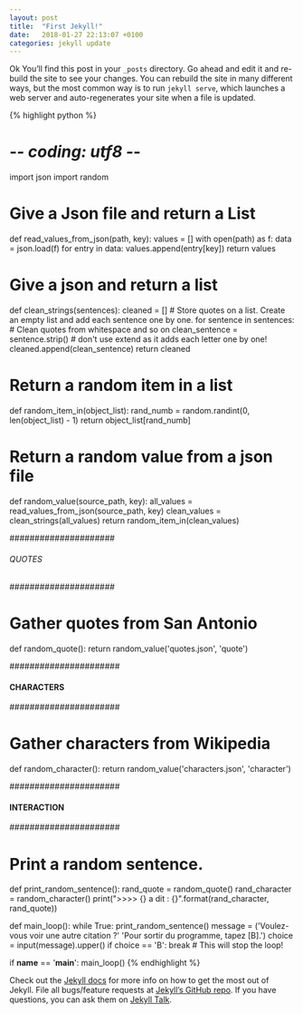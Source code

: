 ```yaml
---
layout: post
title:  "First Jekyll!"
date:   2018-01-27 22:13:07 +0100
categories: jekyll update
---
```

Ok You’ll find this post in your `_posts` directory. Go ahead and edit it and re-build the site to see your changes. You can rebuild the site in many different ways, but the most common way is to run `jekyll serve`, which launches a web server and auto-regenerates your site when a file is updated.


{% highlight python %}
# -*- coding: utf8 -*-
import json
import random

# Give a Json file and return a List
def read_values_from_json(path, key):
    values = []
    with open(path) as f:
        data = json.load(f)
        for entry in data:
            values.append(entry[key])
        return values

# Give a json and return a list
def clean_strings(sentences):
    cleaned = []
    # Store quotes on a list. Create an empty list and add each sentence one by one.
    for sentence in sentences:
        # Clean quotes from whitespace and so on
        clean_sentence = sentence.strip()
        # don't use extend as it adds each letter one by one!
        cleaned.append(clean_sentence)
    return cleaned

# Return a random item in a list
def random_item_in(object_list):
    rand_numb = random.randint(0, len(object_list) - 1)
    return object_list[rand_numb]

# Return a random value from a json file
def random_value(source_path, key):
    all_values = read_values_from_json(source_path, key)
    clean_values = clean_strings(all_values)
    return random_item_in(clean_values)


#####################
###### QUOTES #######
#####################

# Gather quotes from San Antonio

def random_quote():
    return random_value('quotes.json', 'quote')

######################
#### CHARACTERS ######
######################

# Gather characters from Wikipedia

def random_character():
    return random_value('characters.json', 'character')


######################
#### INTERACTION ######
######################

# Print a random sentence.

def print_random_sentence():
    rand_quote = random_quote()
    rand_character = random_character()
    print(">>>> {} a dit : {}".format(rand_character, rand_quote))

def main_loop():
    while True:
        print_random_sentence()
        message = ('Voulez-vous voir une autre citation ?'
                   'Pour sortir du programme, tapez [B].')
        choice = input(message).upper()
        if choice == 'B':
            break
            # This will stop the loop!

if __name__ == '__main__':
    main_loop()
{% endhighlight %}

Check out the [Jekyll docs][jekyll-docs] for more info on how to get the most out of Jekyll. File all bugs/feature requests at [Jekyll’s GitHub repo][jekyll-gh]. If you have questions, you can ask them on [Jekyll Talk][jekyll-talk].

[jekyll-docs]: https://jekyllrb.com/docs/home
[jekyll-gh]:   https://github.com/jekyll/jekyll
[jekyll-talk]: https://talk.jekyllrb.com/
